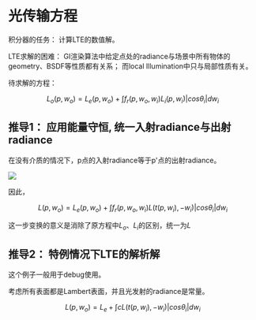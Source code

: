 # 光传输方程

积分器的任务： 计算LTE的数值解。

LTE求解的困难： GI渲染算法中给定点处的radiance与场景中所有物体的geometry、BSDF等性质都有关系； 而local Illumination中只与局部性质有关。

待求解的方程：

$$L_o(p,w_o) = L_e(p,w_o) + \int f_r(p,w_o,w_i)L_i(p,w_i) |cos\theta_i| dw_i$$

## 推导1： 应用能量守恒, 统一入射radiance与出射radiance

在没有介质的情况下，p点的入射radiance等于p'点的出射radiance。

![
](/assets/pbrt16-1-09.jpg)

因此，

$$L(p,w_o) = L_e(p,w_o) + \int f_r(p,w_o,w_i)L(t(p,w_i),-w_i) |cos\theta_i| dw_i$$

这一步变换的意义是消除了原方程中$L_o、L_i$的区别，统一为$L$

## 推导2： 特例情况下LTE的解析解

这个例子一般用于debug使用。

考虑所有表面都是Lambert表面，并且光发射的radiance是常量。

$$L(p,w_o) = L_e + \int c L(t(p,w_i),-w_i) |cos\theta_i| dw_i$$

